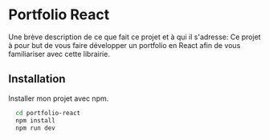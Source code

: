 
# Portfolio React

Une brève description de ce que fait ce projet et à qui il s'adresse:
Ce projet à pour but de vous faire développer un portfolio en React afin de vous familiariser avec cette librairie.


## Installation

Installer mon projet avec npm.

```bash
  cd portfolio-react
  npm install
  npm run dev
```
    